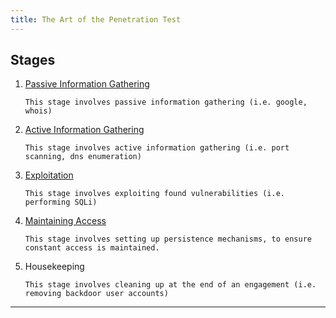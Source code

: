 ```yaml
---
title: The Art of the Penetration Test
---
```


## Stages
1. [Passive Information Gathering](./passive_information_gathering.md)

    `This stage involves passive information gathering (i.e. google, whois)`

2. [Active Information Gathering](./active_information_gathering.md)

    `This stage involves active information gathering (i.e. port scanning, dns enumeration)`

3. [Exploitation](./exploitation.md)
   
   `This stage involves exploiting found vulnerabilities (i.e. performing SQLi)`

4. [Maintaining Access](./maintaining_access)

    `This stage involves setting up persistence mechanisms, to ensure constant access is maintained.`

5. Housekeeping

    `This stage involves cleaning up at the end of an engagement (i.e. removing backdoor user accounts)`

---